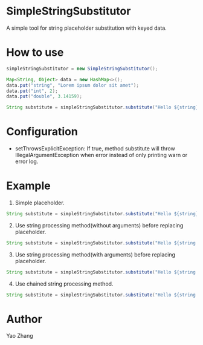 # SimpleStringSubstitutor

A simple tool for string placeholder substitution with keyed data.

# How to use

```java
simpleStringSubstitutor = new SimpleStringSubstitutor();

Map<String, Object> data = new HashMap<>();
data.put("string", "Lorem ipsum dolor sit amet");
data.put("int", 2);
data.put("double", 3.14159);

String substitute = simpleStringSubstitutor.substitute("Hello ${string} ${int} ${double}", data);
```

# Configuration

* setThrowsExplicitException: If true, method substitute will throw IllegalArgumentException when error instead of only printing warn or error log.

# Example

1. Simple placeholder.
```java
String substitute = simpleStringSubstitutor.substitute("Hello ${string} ${int} ${double}", data);
```

2. Use string processing method(without arguments) before replacing placeholder.
```java
String substitute = simpleStringSubstitutor.substitute("Hello ${string | trim}", data);
```

3. Use string processing method(with arguments) before replacing placeholder.
```java
String substitute = simpleStringSubstitutor.substitute("Hello ${string | prefix 'pre:'}", data);
```

4. Use chained string processing method.
```java
String substitute = simpleStringSubstitutor.substitute("Hello ${string | trim | prefix 'pre:'}", data);
```

# Author

Yao Zhang
